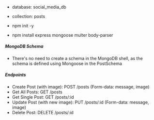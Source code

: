 
- database: social_media_db
- collection: posts

- npm init -y
- npm install express mongoose multer body-parser

##### MongoDB Schema
- There's no need to create a schema in the MongoDB shell, as the schema is defined using Mongoose in the PostSchema

##### Endpoints
- Create Post (with image): POST /posts (Form-data: message, image)
- Get All Posts: GET /posts
- Get Single Post: GET /posts/:id
- Update Post (with new image): PUT /posts/:id (Form-data: message, image)
- Delete Post: DELETE /posts/:id

